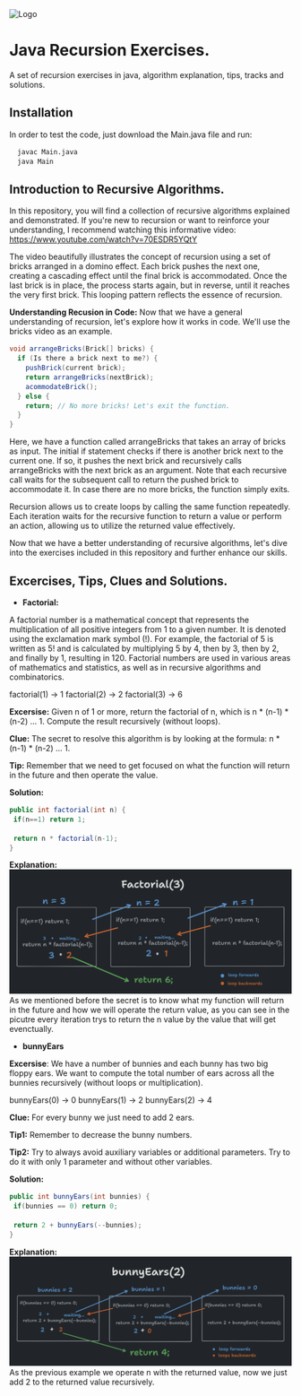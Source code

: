 <img src="https://static.vecteezy.com/system/resources/previews/019/899/953/non_2x/java-free-download-free-png.png" alt="Logo" width="200" height="200">

# Java Recursion Exercises.

A set of recursion exercises in java, algorithm explanation, tips, tracks and solutions. 

## Installation

In order to test the code, just download the Main.java file and run:

```bash
  javac Main.java
  java Main
```

## Introduction to Recursive Algorithms.

In this repository, you will find a collection of recursive algorithms explained and demonstrated. If you're new to recursion or want to reinforce your understanding, I recommend watching this informative video: https://www.youtube.com/watch?v=70ESDR5YQtY

The video beautifully illustrates the concept of recursion using a set of bricks arranged in a domino effect. Each brick pushes the next one, creating a cascading effect until the final brick is accommodated. Once the last brick is in place, the process starts again, but in reverse, until it reaches the very first brick. This looping pattern reflects the essence of recursion.

**Understanding Recusion in Code:**  Now that we have a general understanding of recursion, let's explore how it works in code. We'll use the bricks video as an example.

```java
void arrangeBricks(Brick[] bricks) {
  if (Is there a brick next to me?) {
    pushBrick(current brick);
    return arrangeBricks(nextBrick);
    acommodateBrick();
  } else {
    return; // No more bricks! Let's exit the function.
  }
}
```
Here, we have a function called arrangeBricks that takes an array of bricks as input. The initial if statement checks if there is another brick next to the current one. If so, it pushes the next brick and recursively calls arrangeBricks with the next brick as an argument. Note that each recursive call waits for the subsequent call to return the pushed brick to accommodate it. In case there are no more bricks, the function simply exits.

Recursion allows us to create loops by calling the same function repeatedly. Each iteration waits for the recursive function to return a value or perform an action, allowing us to utilize the returned value effectively.

Now that we have a better understanding of recursive algorithms, let's dive into the exercises included in this repository and further enhance our skills.

## Excercises, Tips, Clues and Solutions.

 - **Factorial:**

A factorial number is a mathematical concept that represents the multiplication of all positive integers from 1 to a given number. It is denoted using the exclamation mark symbol (!). For example, the factorial of 5 is written as 5! and is calculated by multiplying 5 by 4, then by 3, then by 2, and finally by 1, resulting in 120. Factorial numbers are used in various areas of mathematics and statistics, as well as in recursive algorithms and combinatorics.

factorial(1) → 1
factorial(2) → 2
factorial(3) → 6

**Excersise:** Given n of 1 or more, return the factorial of n, which is n * (n-1) * (n-2) ... 1. Compute the result recursively (without loops).

**Clue:** The secret to resolve this algorithm is by looking at the formula: n * (n-1) * (n-2) ... 1.

**Tip:** Remember that we need to get focused on what the function will return in the future and then operate the value.

**Solution:**


 ```java
public int factorial(int n) {
  if(n==1) return 1;
  
  return n * factorial(n-1);
}

```

**Explanation:**
<img src="graphicexamples/factorial.png">
As we mentioned before the secret is to know what my function will return in the future and how we will operate the return value, as you can see in the picutre every iteration trys to return the n value by the value that will get evenctually.

 - **bunnyEars**

**Excersise**: We have a number of bunnies and each bunny has two big floppy ears. We want to compute the total number of ears across all the bunnies recursively (without loops or multiplication).

bunnyEars(0) → 0
bunnyEars(1) → 2
bunnyEars(2) → 4

**Clue:** For every bunny we just need to add 2 ears. 

**Tip1:** Remember to decrease the bunny numbers.

**Tip2:** Try to always avoid auxiliary variables or additional parameters. Try to do it with only 1 parameter and without other variables.

**Solution:** 

 ```java
public int bunnyEars(int bunnies) {
  if(bunnies == 0) return 0;
  
  return 2 + bunnyEars(--bunnies);
}
```

**Explanation:**
<img src="graphicexamples/bunnyEars.png">
As the previous example we operate n with the returned value, now we just add 2 to the returned value recursively. 


